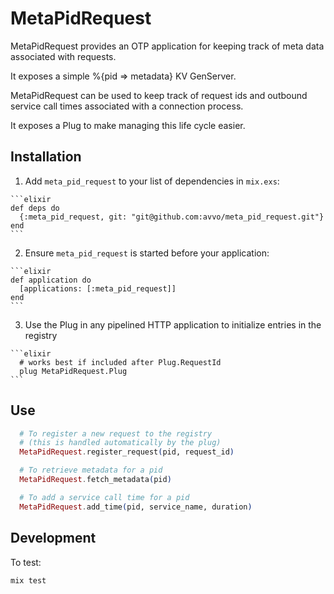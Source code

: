 # MetaPidRequest

MetaPidRequest provides an OTP application for keeping
track of meta data associated with requests.

It exposes a simple %{pid => metadata} KV GenServer.

MetaPidRequest can be used to keep track of request ids
and outbound service call times associated with a connection
process.

It exposes a Plug to make managing this life cycle easier.

## Installation

  1. Add `meta_pid_request` to your list of dependencies in `mix.exs`:

    ```elixir
    def deps do
      {:meta_pid_request, git: "git@github.com:avvo/meta_pid_request.git"}
    end
    ```

  2. Ensure `meta_pid_request` is started before your application:

    ```elixir
    def application do
      [applications: [:meta_pid_request]]
    end
    ```

  3. Use the Plug in any pipelined HTTP application to initialize entries in the registry

    ```elixir
      # works best if included after Plug.RequestId
      plug MetaPidRequest.Plug
    ```

## Use

  ```elixir
    # To register a new request to the registry
    # (this is handled automatically by the plug)
    MetaPidRequest.register_request(pid, request_id)

    # To retrieve metadata for a pid
    MetaPidRequest.fetch_metadata(pid)

    # To add a service call time for a pid
    MetaPidRequest.add_time(pid, service_name, duration)
  ```

## Development

To test:
```
mix test
```

